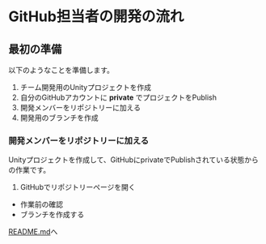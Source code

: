 # GitHub担当者の開発の流れ

## 最初の準備

以下のようなことを準備します。

1. チーム開発用のUnityプロジェクトを作成
1. 自分のGitHubアカウントに **private** でプロジェクトをPublish
1. 開発メンバーをリポジトリーに加える
1. 開発用のブランチを作成


### 開発メンバーをリポジトリーに加える

Unityプロジェクトを作成して、GitHubにprivateでPublishされている状態からの作業です。

1. GitHubでリポジトリーページを開く





- 作業前の確認
- ブランチを作成する



[README.md](../README.md)へ
